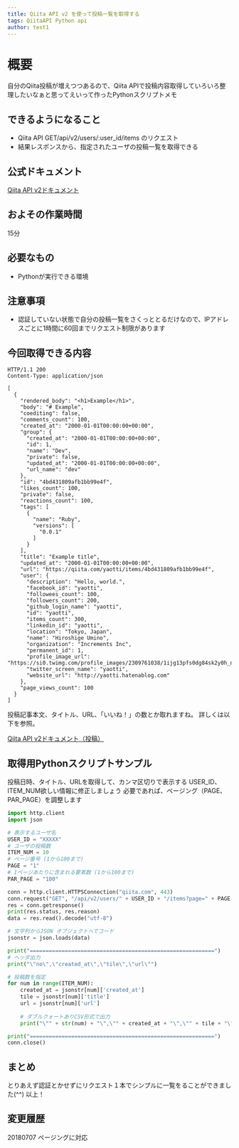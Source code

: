 ```yaml
---
title: Qiita API v2 を使って投稿一覧を取得する
tags: QiitaAPI Python api
author: test1
---
```

# 概要

自分のQiita投稿が増えつつあるので、Qiita APIで投稿内容取得していろいろ整理したいなぁと思ってえいって作ったPythonスクリプトメモ

## できるようになること

* Qiita API GET/api/v2/users/:user_id/items のリクエスト
* 結果レスポンスから、指定されたユーザの投稿一覧を取得できる

## 公式ドキュメント

[Qiita API v2ドキュメント](https://qiita.com/api/v2/docs "Qiita API v2ドキュメント")

## およその作業時間

15分

## 必要なもの

* Pythonが実行できる環境

## 注意事項

* 認証していない状態で自分の投稿一覧をさくっととるだけなので、IPアドレスごとに1時間に60回までリクエスト制限があります

## 今回取得できる内容

```
HTTP/1.1 200
Content-Type: application/json

[
  {
    "rendered_body": "<h1>Example</h1>",
    "body": "# Example",
    "coediting": false,
    "comments_count": 100,
    "created_at": "2000-01-01T00:00:00+00:00",
    "group": {
      "created_at": "2000-01-01T00:00:00+00:00",
      "id": 1,
      "name": "Dev",
      "private": false,
      "updated_at": "2000-01-01T00:00:00+00:00",
      "url_name": "dev"
    },
    "id": "4bd431809afb1bb99e4f",
    "likes_count": 100,
    "private": false,
    "reactions_count": 100,
    "tags": [
      {
        "name": "Ruby",
        "versions": [
          "0.0.1"
        ]
      }
    ],
    "title": "Example title",
    "updated_at": "2000-01-01T00:00:00+00:00",
    "url": "https://qiita.com/yaotti/items/4bd431809afb1bb99e4f",
    "user": {
      "description": "Hello, world.",
      "facebook_id": "yaotti",
      "followees_count": 100,
      "followers_count": 200,
      "github_login_name": "yaotti",
      "id": "yaotti",
      "items_count": 300,
      "linkedin_id": "yaotti",
      "location": "Tokyo, Japan",
      "name": "Hiroshige Umino",
      "organization": "Increments Inc",
      "permanent_id": 1,
      "profile_image_url": "https://si0.twimg.com/profile_images/2309761038/1ijg13pfs0dg84sk2y0h_normal.jpeg",
      "twitter_screen_name": "yaotti",
      "website_url": "http://yaotti.hatenablog.com"
    },
    "page_views_count": 100
  }
]
```


投稿記事本文、タイトル、URL、「いいね！」の数とか取れますね。
詳しくは以下を参照。

[Qiita API v2ドキュメント（投稿）](https://qiita.com/api/v2/docs#%E6%8A%95%E7%A8%BF "Qiita API v2ドキュメント（投稿）")

## 取得用Pythonスクリプトサンプル

投稿日時、タイトル、URLを取得して、カンマ区切りで表示する
USER_ID、ITEM_NUM欲しい情報に修正しましょう
必要であれば、ページング（PAGE、PAR_PAGE）を調整します

```python
import http.client
import json

# 表示するユーザ名
USER_ID = "XXXXX"
# ユーザの投稿数
ITEM_NUM = 10
# ページ番号 (1から100まで)
PAGE = "1"
# 1ページあたりに含まれる要素数 (1から100まで)
PAR_PAGE = "100"

conn = http.client.HTTPSConnection("qiita.com", 443)
conn.request("GET", "/api/v2/users/" + USER_ID + "/items?page=" + PAGE + "&per_page=" + PAR_PAGE)
res = conn.getresponse()
print(res.status, res.reason)
data = res.read().decode("utf-8")

# 文字列からJSON オブジェクトへでコード
jsonstr = json.loads(data)

print("==========================================================")
# ヘッダ出力
print("\"no\",\"created_at\",\"tile\",\"url\"")

# 投稿数を指定
for num in range(ITEM_NUM):
    created_at = jsonstr[num]['created_at']
    tile = jsonstr[num]['title']
    url = jsonstr[num]['url']
    
    # ダブルクォートありCSV形式で出力
    print("\"" + str(num) + "\",\"" + created_at + "\",\"" + tile + "\",\"" + url + "\"")

print("==========================================================")
conn.close()
```

## まとめ

とりあえず認証とかせずにリクエスト１本でシンプルに一覧をることができました(^^)
以上！

## 変更履歴

20180707 ページングに対応
